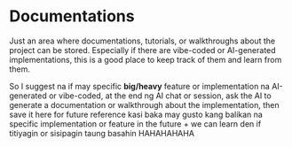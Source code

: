 # Documentations

Just an area where documentations, tutorials, or walkthroughs about the project can be stored. Especially if there are vibe-coded or AI-generated implementations, this is a good place to keep track of them and learn from them.

So I suggest na if may specific **big/heavy** feature or implementation na AI-generated or vibe-coded, at the end ng AI chat or session, ask the AI to generate a documentation or walkthrough about the implementation, then save it here for future reference kasi baka may gusto kang balikan na specific implementation or feature in the future + we can learn den if titiyagin or sisipagin taung basahin HAHAHAHAHA
